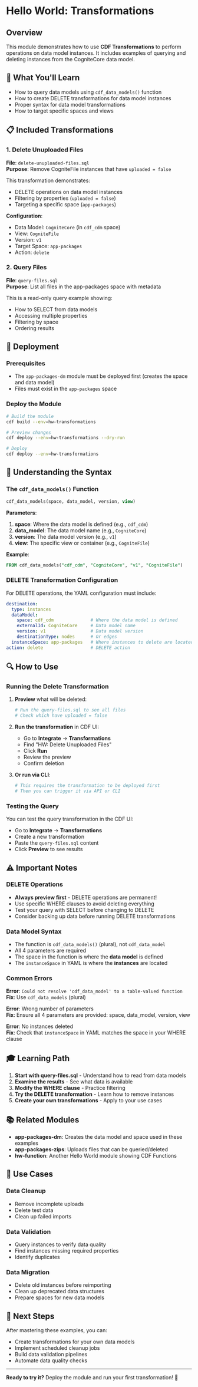 # Hello World: Transformations

## Overview

This module demonstrates how to use **CDF Transformations** to perform operations on data model instances. It includes examples of querying and deleting instances from the CogniteCore data model.

## 🎯 What You'll Learn

- How to query data models using `cdf_data_models()` function
- How to create DELETE transformations for data model instances
- Proper syntax for data model transformations
- How to target specific spaces and views

## 📋 Included Transformations

### 1. Delete Unuploaded Files
**File**: `delete-unuploaded-files.sql`  
**Purpose**: Remove CogniteFile instances that have `uploaded = false`

This transformation demonstrates:
- DELETE operations on data model instances
- Filtering by properties (`uploaded = false`)
- Targeting a specific space (`app-packages`)

**Configuration**:
- Data Model: `CogniteCore` (in `cdf_cdm` space)
- View: `CogniteFile`
- Version: `v1`
- Target Space: `app-packages`
- Action: `delete`

### 2. Query Files
**File**: `query-files.sql`  
**Purpose**: List all files in the app-packages space with metadata

This is a read-only query example showing:
- How to SELECT from data models
- Accessing multiple properties
- Filtering by space
- Ordering results

## 🚀 Deployment

### Prerequisites
- The `app-packages-dm` module must be deployed first (creates the space and data model)
- Files must exist in the `app-packages` space

### Deploy the Module

```bash
# Build the module
cdf build --env=hw-transformations

# Preview changes
cdf deploy --env=hw-transformations --dry-run

# Deploy
cdf deploy --env=hw-transformations
```

## 📖 Understanding the Syntax

### The `cdf_data_models()` Function

```sql
cdf_data_models(space, data_model, version, view)
```

**Parameters**:
1. **space**: Where the data model is defined (e.g., `cdf_cdm`)
2. **data_model**: The data model name (e.g., `CogniteCore`)
3. **version**: The data model version (e.g., `v1`)
4. **view**: The specific view or container (e.g., `CogniteFile`)

**Example**:
```sql
FROM cdf_data_models("cdf_cdm", "CogniteCore", "v1", "CogniteFile")
```

### DELETE Transformation Configuration

For DELETE operations, the YAML configuration must include:

```yaml
destination:
  type: instances
  dataModel:
    space: cdf_cdm              # Where the data model is defined
    externalId: CogniteCore     # Data model name
    version: v1                 # Data model version
    destinationType: nodes      # Or edges
  instanceSpace: app-packages   # Where instances to delete are located
action: delete                  # DELETE action
```

## 🔍 How to Use

### Running the Delete Transformation

1. **Preview** what will be deleted:
   ```bash
   # Run the query-files.sql to see all files
   # Check which have uploaded = false
   ```

2. **Run the transformation** in CDF UI:
   - Go to **Integrate** → **Transformations**
   - Find "HW: Delete Unuploaded Files"
   - Click **Run**
   - Review the preview
   - Confirm deletion

3. **Or run via CLI**:
   ```bash
   # This requires the transformation to be deployed first
   # Then you can trigger it via API or CLI
   ```

### Testing the Query

You can test the query transformation in the CDF UI:
- Go to **Integrate** → **Transformations**
- Create a new transformation
- Paste the `query-files.sql` content
- Click **Preview** to see results

## ⚠️ Important Notes

### DELETE Operations
- **Always preview first** - DELETE operations are permanent!
- Use specific WHERE clauses to avoid deleting everything
- Test your query with SELECT before changing to DELETE
- Consider backing up data before running DELETE transformations

### Data Model Syntax
- The function is `cdf_data_models()` (plural), not `cdf_data_model`
- All 4 parameters are required
- The space in the function is where the **data model** is defined
- The `instanceSpace` in YAML is where the **instances** are located

### Common Errors

**Error**: `Could not resolve 'cdf_data_model' to a table-valued function`  
**Fix**: Use `cdf_data_models` (plural)

**Error**: Wrong number of parameters  
**Fix**: Ensure all 4 parameters are provided: space, data_model, version, view

**Error**: No instances deleted  
**Fix**: Check that `instanceSpace` in YAML matches the space in your WHERE clause

## 🎓 Learning Path

1. **Start with query-files.sql** - Understand how to read from data models
2. **Examine the results** - See what data is available
3. **Modify the WHERE clause** - Practice filtering
4. **Try the DELETE transformation** - Learn how to remove instances
5. **Create your own transformations** - Apply to your use cases

## 📚 Related Modules

- **app-packages-dm**: Creates the data model and space used in these examples
- **app-packages-zips**: Uploads files that can be queried/deleted
- **hw-function**: Another Hello World module showing CDF Functions

## 🤝 Use Cases

### Data Cleanup
- Remove incomplete uploads
- Delete test data
- Clean up failed imports

### Data Validation
- Query instances to verify data quality
- Find instances missing required properties
- Identify duplicates

### Data Migration
- Delete old instances before reimporting
- Clean up deprecated data structures
- Prepare spaces for new data models

## 📝 Next Steps

After mastering these examples, you can:
- Create transformations for your own data models
- Implement scheduled cleanup jobs
- Build data validation pipelines
- Automate data quality checks

---

**Ready to try it?** Deploy the module and run your first transformation! 🚀

